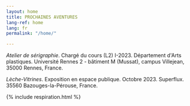 ```yaml
---
layout: home
title: PROCHAINES AVENTURES
lang-ref: home
lang: fr
permalink: "/home/"

---
```

_Atelier de sérigraphie_. Chargé du cours (L2) I-2023. Département d'Arts plastiques. Université Rennes 2 - bâtiment M (Mussat), campus Villejean, 35000 Rennes, France.

_Lèche-Vitrines_. Exposition en espace publique. Octobre 2023. Superflux. 35560 Bazouges-la-Pérouse, France.

{% include respiration.html %}
